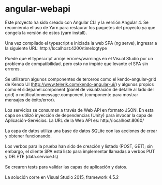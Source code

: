 # angular-webapi
Este proyecto ha sido creado con Angular CLI y la versión Angular 4. Se recomienda el uso de Yarn para restaurar los paquetes del proyecto ya que congela la versión de estos (yarn install).<br><br>
Una vez compilado el typescript e iniciada la web SPA (ng serve), ingresar a la siguiente URL: http://localhost:4200/timelogtype <br><br>
Puede que el typescript arroje errores/warnings en el Visual Studio por un problema de compatibilidad, pero esto no impide que levante el SPA sin errores. <br><br>
Se utilizaron algunos componentes de terceros como el kendo-angular-grid de Kendo UI (http://www.telerik.com/kendo-angular-ui/) y algunos propios como el sidepanel.component (panel de visualzación de detalle al lado del grid) o notificationmessage.component (componente para mostrar mensajes de éxito/error). <br><br>
Los servicios se consumen a través de Web API en formato JSON. En esta capa se utilizó inyección de dependencias (Unity) para invocar la capa de Aplicación-Servicios. La URL de la Web API es: http://localhost:8060/ <br><br>
La capa de datos utiliza una base de datos SQLite con las acciones de crear y obtener funcionando. <br><br>
Los verbos para la prueba han sido de creación y listado (POST, GET); sin embargo, el cliente SPA está listo para implementar llamadas a verbos PUT y DELETE (data.service.ts) <br><br>
Se crearon tests para validar las capas de aplicación y datos. <br><br>
La solución corre en Visual Studio 2015, framework 4.5.2 <br>

